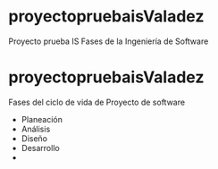 # proyectopruebaisValadez
Proyecto prueba IS Fases de la Ingeniería de Software

# proyectopruebaisValadez
Fases del ciclo de vida de Proyecto de software
- Planeación
- Análisis
- Diseño
- Desarrollo
- 
